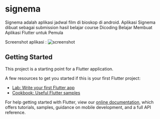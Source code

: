 # signema

Signema adalah aplikasi jadwal film di bioskop di android.
Aplikasi Signema dibuat sebagai submission hasil belajar course Dicoding Belajar Membuat Aplikasi Flutter untuk Pemula

Screenshot aplikasi :
![screenshot](screenshot.gif)

## Getting Started

This project is a starting point for a Flutter application.

A few resources to get you started if this is your first Flutter project:

- [Lab: Write your first Flutter app](https://flutter.dev/docs/get-started/codelab)
- [Cookbook: Useful Flutter samples](https://flutter.dev/docs/cookbook)

For help getting started with Flutter, view our
[online documentation](https://flutter.dev/docs), which offers tutorials,
samples, guidance on mobile development, and a full API reference.
